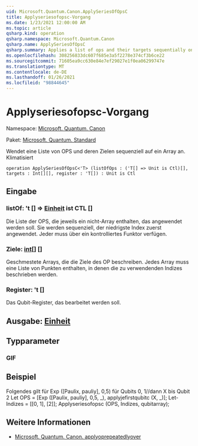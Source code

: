 ```yaml
---
uid: Microsoft.Quantum.Canon.ApplySeriesOfOpsC
title: Applyseriesofopsc-Vorgang
ms.date: 1/23/2021 12:00:00 AM
ms.topic: article
qsharp.kind: operation
qsharp.namespace: Microsoft.Quantum.Canon
qsharp.name: ApplySeriesOfOpsC
qsharp.summary: Applies a list of ops and their targets sequentially on an array. (Controlled)
ms.openlocfilehash: 308256833dc607f685e3a5f2278e374cf3b6ce22
ms.sourcegitcommit: 71605ea9cc630e84e7ef29027e1f0ea06299747e
ms.translationtype: MT
ms.contentlocale: de-DE
ms.lasthandoff: 01/26/2021
ms.locfileid: "98844645"
---
```

# <a name="applyseriesofopsc-operation"></a>Applyseriesofopsc-Vorgang

Namespace: [Microsoft. Quantum. Canon](xref:Microsoft.Quantum.Canon)

Paket: [Microsoft. Quantum. Standard](https://nuget.org/packages/Microsoft.Quantum.Standard)


Wendet eine Liste von OPS und deren Zielen sequenziell auf ein Array an. Klimatisiert

```qsharp
operation ApplySeriesOfOpsC<'T> (listOfOps : ('T[] => Unit is Ctl)[], targets : Int[][], register : 'T[]) : Unit is Ctl
```


## <a name="input"></a>Eingabe

### <a name="listofops--t--unit--is-ctl"></a>listOf: 't [] => [Einheit](xref:microsoft.quantum.lang-ref.unit)  ist CTL []

Die Liste der OPS, die jeweils ein nicht-Array enthalten, das angewendet werden soll. Sie werden sequenziell, der niedrigste Index zuerst angewendet.
Jeder muss über ein kontrolliertes Funktor verfügen.


### <a name="targets--int"></a>Ziele: [int](xref:microsoft.quantum.lang-ref.int)[] []

Geschmestete Arrays, die die Ziele des OP beschreiben. Jedes Array muss eine Liste von Punkten enthalten, in denen die zu verwendenden Indizes beschrieben werden.


### <a name="register--t"></a>Register: 't []

Das Qubit-Register, das bearbeitet werden soll.



## <a name="output--unit"></a>Ausgabe: [Einheit](xref:microsoft.quantum.lang-ref.unit)



## <a name="type-parameters"></a>Typparameter

### <a name="t"></a>GIF



## <a name="example"></a>Beispiel

Folgendes gilt für Exp ([Paulix, pauliy], 0,5) für Qubits 0, 1//dann X bis Qubit 2 Let OPS = [Exp ([Paulix, pauliy], 0,5, _), applyjefirstqubitc (X, _)]; Let-Indizes = [[0, 1], [2]]; Applyseriesofopsc (OPS, Indizes, qubitarray);

## <a name="see-also"></a>Weitere Informationen

- [Microsoft. Quantum. Canon. applyoprepeatedlyover](xref:Microsoft.Quantum.Canon.ApplyOpRepeatedlyOver)